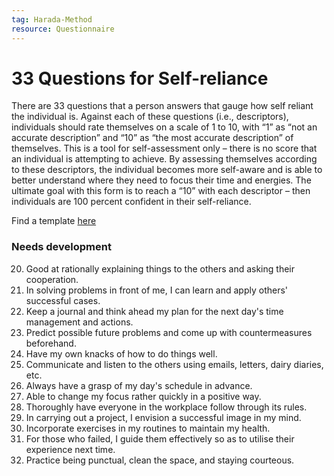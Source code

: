 ```yaml
---
tag: Harada-Method
resource: Questionnaire
---
```


# 33 Questions for Self-reliance

There are 33 questions that a person answers that gauge how self reliant the individual is. Against each of these questions (i.e., descriptors), individuals should rate themselves on a scale of 1 to 10, with “1” as “not an accurate description” and “10” as “the most accurate description” of themselves. This is a tool for self-assessment only – there is no score that an individual is attempting to achieve. By assessing themselves according to these descriptors, the individual becomes more self-aware and is able to better understand where they need to focus their time and energies. The ultimate goal with this form is to reach a “10” with each descriptor – then individuals are 100 percent confident in their self-reliance.

Find a template [here](https://docs.google.com/spreadsheets/d/14pi7PNFKSFT1ljY-lwlAQ6xfY5_E2b5U2grF9yPsQT8/edit#gid=0)

### Needs development

20. Good at rationally explaining things to the others and asking their cooperation.
28. In solving problems in front of me, I can learn and apply others' successful cases.
15. Keep a journal and think ahead my plan for the next day's time management and actions.
25. Predict possible future problems and come up with countermeasures beforehand.
14. Have my own knacks of how to do things well.
24. Communicate and listen to the others using emails, letters, dairy diaries, etc.
1. Always have a grasp of my day's schedule in advance.
9. Able to change my focus rather quickly in a positive way.
23. Thoroughly have everyone in the workplace follow through its rules.
30. In carrying out a project, I envision a successful image in my mind.
33. Incorporate exercises in my routines to maintain my health.
34. For those who failed, I guide them effectively so as to utilise their experience next time.
21. Practice being punctual, clean the space, and staying courteous.